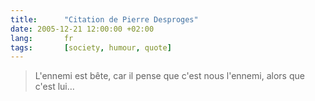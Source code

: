 ```yaml
---
title:      "Citation de Pierre Desproges"
date: 2005-12-21 12:00:00 +02:00
lang:       fr
tags:       [society, humour, quote]
---
```


> L'ennemi est bête, car il pense que c'est nous l'ennemi, alors que c'est lui…
